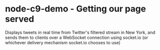 node-c9-demo - Getting our page served
======================================
Displays tweets in real time from Twitter's filtered stream in New York, and sends them to clients over a WebSocket connection using socket.io (or whichever delivery mechanism socket.io chooses to use)
